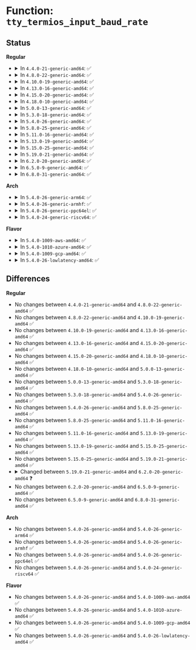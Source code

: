 # Function: <code>tty_termios_input_baud_rate</code>

## Status
<b>Regular</b>
<ul>
<li>
<details>
<summary>In <code>4.4.0-21-generic-amd64</code>: ✅</summary>

```c
speed_t tty_termios_input_baud_rate(struct ktermios * termios)
```

```json
{
  "name": "tty_termios_input_baud_rate",
  "collision_type": "Unique Global",
  "inline_type": "No",
  "funcs": [
    {
      "addr": 18446744071583990192,
      "name": "tty_termios_input_baud_rate",
      "external": true,
      "loc": "drivers/tty/tty_ioctl.c:349",
      "file": "drivers/tty/tty_ioctl.c",
      "inline": "seen, unknown",
      "caller_inline": [],
      "caller_func": [
        "drivers/tty/tty_io.c:tty_init_termios",
        "drivers/tty/tty_ldisc.c:tty_ldisc_hangup"
      ]
    }
  ],
  "symbols": [
    {
      "addr": 18446744071583990192,
      "name": "tty_termios_input_baud_rate",
      "section": ".text",
      "bind": "STB_GLOBAL",
      "size": 127
    }
  ]
}
```
</details>
</li>
<li>
<details>
<summary>In <code>4.8.0-22-generic-amd64</code>: ✅</summary>

```c
speed_t tty_termios_input_baud_rate(struct ktermios * termios)
```

```json
{
  "name": "tty_termios_input_baud_rate",
  "collision_type": "Unique Global",
  "inline_type": "No",
  "funcs": [
    {
      "addr": 18446744071584322304,
      "name": "tty_termios_input_baud_rate",
      "external": true,
      "loc": "drivers/tty/tty_ioctl.c:344",
      "file": "drivers/tty/tty_ioctl.c",
      "inline": "seen, unknown",
      "caller_inline": [],
      "caller_func": [
        "drivers/tty/tty_io.c:tty_init_termios",
        "drivers/tty/tty_ldisc.c:tty_ldisc_hangup"
      ]
    }
  ],
  "symbols": [
    {
      "addr": 18446744071584322304,
      "name": "tty_termios_input_baud_rate",
      "section": ".text",
      "bind": "STB_GLOBAL",
      "size": 123
    }
  ]
}
```
</details>
</li>
<li>
<details>
<summary>In <code>4.10.0-19-generic-amd64</code>: ✅</summary>

```c
speed_t tty_termios_input_baud_rate(struct ktermios * termios)
```

```json
{
  "name": "tty_termios_input_baud_rate",
  "collision_type": "Unique Global",
  "inline_type": "No",
  "funcs": [
    {
      "addr": 18446744071584504336,
      "name": "tty_termios_input_baud_rate",
      "external": true,
      "loc": "drivers/tty/tty_ioctl.c:344",
      "file": "drivers/tty/tty_ioctl.c",
      "inline": "seen, unknown",
      "caller_inline": [],
      "caller_func": [
        "drivers/tty/tty_io.c:tty_init_termios",
        "drivers/tty/tty_ldisc.c:tty_ldisc_hangup"
      ]
    }
  ],
  "symbols": [
    {
      "addr": 18446744071584504336,
      "name": "tty_termios_input_baud_rate",
      "section": ".text",
      "bind": "STB_GLOBAL",
      "size": 123
    }
  ]
}
```
</details>
</li>
<li>
<details>
<summary>In <code>4.13.0-16-generic-amd64</code>: ✅</summary>

```c
speed_t tty_termios_input_baud_rate(struct ktermios * termios)
```

```json
{
  "name": "tty_termios_input_baud_rate",
  "collision_type": "Unique Global",
  "inline_type": "No",
  "funcs": [
    {
      "addr": 18446744071584598656,
      "name": "tty_termios_input_baud_rate",
      "external": true,
      "loc": "drivers/tty/tty_baudrate.c:95",
      "file": "drivers/tty/tty_baudrate.c",
      "inline": "seen, unknown",
      "caller_inline": [],
      "caller_func": [
        "drivers/tty/tty_io.c:tty_init_termios",
        "drivers/tty/tty_ldisc.c:tty_ldisc_hangup"
      ]
    }
  ],
  "symbols": [
    {
      "addr": 18446744071584598656,
      "name": "tty_termios_input_baud_rate",
      "section": ".text",
      "bind": "STB_GLOBAL",
      "size": 123
    }
  ]
}
```
</details>
</li>
<li>
<details>
<summary>In <code>4.15.0-20-generic-amd64</code>: ✅</summary>

```c
speed_t tty_termios_input_baud_rate(struct ktermios * termios)
```

```json
{
  "name": "tty_termios_input_baud_rate",
  "collision_type": "Unique Global",
  "inline_type": "No",
  "funcs": [
    {
      "addr": 18446744071585011104,
      "name": "tty_termios_input_baud_rate",
      "external": true,
      "loc": "drivers/tty/tty_baudrate.c:96",
      "file": "drivers/tty/tty_baudrate.c",
      "inline": "seen, unknown",
      "caller_inline": [],
      "caller_func": [
        "drivers/tty/tty_io.c:tty_init_termios",
        "drivers/tty/tty_ldisc.c:tty_ldisc_hangup"
      ]
    }
  ],
  "symbols": [
    {
      "addr": 18446744071585011104,
      "name": "tty_termios_input_baud_rate",
      "section": ".text",
      "bind": "STB_GLOBAL",
      "size": 123
    }
  ]
}
```
</details>
</li>
<li>
<details>
<summary>In <code>4.18.0-10-generic-amd64</code>: ✅</summary>

```c
speed_t tty_termios_input_baud_rate(struct ktermios * termios)
```

```json
{
  "name": "tty_termios_input_baud_rate",
  "collision_type": "Unique Global",
  "inline_type": "No",
  "funcs": [
    {
      "addr": 18446744071585245216,
      "name": "tty_termios_input_baud_rate",
      "external": true,
      "loc": "drivers/tty/tty_baudrate.c:96",
      "file": "drivers/tty/tty_baudrate.c",
      "inline": "seen, unknown",
      "caller_inline": [],
      "caller_func": [
        "drivers/tty/tty_io.c:tty_init_termios",
        "drivers/tty/tty_ldisc.c:tty_ldisc_hangup"
      ]
    }
  ],
  "symbols": [
    {
      "addr": 18446744071585245216,
      "name": "tty_termios_input_baud_rate",
      "section": ".text",
      "bind": "STB_GLOBAL",
      "size": 123
    }
  ]
}
```
</details>
</li>
<li>
<details>
<summary>In <code>5.0.0-13-generic-amd64</code>: ✅</summary>

```c
speed_t tty_termios_input_baud_rate(struct ktermios * termios)
```

```json
{
  "name": "tty_termios_input_baud_rate",
  "collision_type": "Unique Global",
  "inline_type": "No",
  "funcs": [
    {
      "addr": 18446744071585364640,
      "name": "tty_termios_input_baud_rate",
      "external": true,
      "loc": "drivers/tty/tty_baudrate.c:96",
      "file": "drivers/tty/tty_baudrate.c",
      "inline": "seen, unknown",
      "caller_inline": [],
      "caller_func": [
        "drivers/tty/tty_io.c:tty_init_termios",
        "drivers/tty/tty_ldisc.c:tty_ldisc_hangup"
      ]
    }
  ],
  "symbols": [
    {
      "addr": 18446744071585364640,
      "name": "tty_termios_input_baud_rate",
      "section": ".text",
      "bind": "STB_GLOBAL",
      "size": 99
    }
  ]
}
```
</details>
</li>
<li>
<details>
<summary>In <code>5.3.0-18-generic-amd64</code>: ✅</summary>

```c
speed_t tty_termios_input_baud_rate(struct ktermios * termios)
```

```json
{
  "name": "tty_termios_input_baud_rate",
  "collision_type": "Unique Global",
  "inline_type": "No",
  "funcs": [
    {
      "addr": 18446744071585578352,
      "name": "tty_termios_input_baud_rate",
      "external": true,
      "loc": "drivers/tty/tty_baudrate.c:96",
      "file": "drivers/tty/tty_baudrate.c",
      "inline": "seen, unknown",
      "caller_inline": [],
      "caller_func": [
        "drivers/tty/tty_io.c:tty_init_termios",
        "drivers/tty/tty_ldisc.c:tty_ldisc_hangup"
      ]
    }
  ],
  "symbols": [
    {
      "addr": 18446744071585578352,
      "name": "tty_termios_input_baud_rate",
      "section": ".text",
      "bind": "STB_GLOBAL",
      "size": 107
    }
  ]
}
```
</details>
</li>
<li>
<details>
<summary>In <code>5.4.0-26-generic-amd64</code>: ✅</summary>

```c
speed_t tty_termios_input_baud_rate(struct ktermios * termios)
```

```json
{
  "name": "tty_termios_input_baud_rate",
  "collision_type": "Unique Global",
  "inline_type": "No",
  "funcs": [
    {
      "addr": 18446744071585719264,
      "name": "tty_termios_input_baud_rate",
      "external": true,
      "loc": "drivers/tty/tty_baudrate.c:96",
      "file": "drivers/tty/tty_baudrate.c",
      "inline": "seen, unknown",
      "caller_inline": [],
      "caller_func": [
        "drivers/tty/tty_io.c:tty_init_termios",
        "drivers/tty/tty_ldisc.c:tty_ldisc_hangup"
      ]
    }
  ],
  "symbols": [
    {
      "addr": 18446744071585719264,
      "name": "tty_termios_input_baud_rate",
      "section": ".text",
      "bind": "STB_GLOBAL",
      "size": 107
    }
  ]
}
```
</details>
</li>
<li>
<details>
<summary>In <code>5.8.0-25-generic-amd64</code>: ✅</summary>

```c
speed_t tty_termios_input_baud_rate(struct ktermios * termios)
```

```json
{
  "name": "tty_termios_input_baud_rate",
  "collision_type": "Unique Global",
  "inline_type": "No",
  "funcs": [
    {
      "addr": 18446744071586449056,
      "name": "tty_termios_input_baud_rate",
      "external": true,
      "loc": "drivers/tty/tty_baudrate.c:92",
      "file": "drivers/tty/tty_baudrate.c",
      "inline": "seen, unknown",
      "caller_inline": [],
      "caller_func": [
        "drivers/tty/tty_io.c:tty_init_termios",
        "drivers/tty/tty_ldisc.c:tty_ldisc_hangup"
      ]
    }
  ],
  "symbols": [
    {
      "addr": 18446744071586449056,
      "name": "tty_termios_input_baud_rate",
      "section": ".text",
      "bind": "STB_GLOBAL",
      "size": 120
    }
  ]
}
```
</details>
</li>
<li>
<details>
<summary>In <code>5.11.0-16-generic-amd64</code>: ✅</summary>

```c
speed_t tty_termios_input_baud_rate(struct ktermios * termios)
```

```json
{
  "name": "tty_termios_input_baud_rate",
  "collision_type": "Unique Global",
  "inline_type": "No",
  "funcs": [
    {
      "addr": 18446744071586563536,
      "name": "tty_termios_input_baud_rate",
      "external": true,
      "loc": "drivers/tty/tty_baudrate.c:92",
      "file": "drivers/tty/tty_baudrate.c",
      "inline": "seen, unknown",
      "caller_inline": [],
      "caller_func": [
        "drivers/tty/tty_io.c:tty_init_termios",
        "drivers/tty/tty_ldisc.c:tty_ldisc_hangup"
      ]
    }
  ],
  "symbols": [
    {
      "addr": 18446744071586563536,
      "name": "tty_termios_input_baud_rate",
      "section": ".text",
      "bind": "STB_GLOBAL",
      "size": 120
    }
  ]
}
```
</details>
</li>
<li>
<details>
<summary>In <code>5.13.0-19-generic-amd64</code>: ✅</summary>

```c
speed_t tty_termios_input_baud_rate(struct ktermios * termios)
```

```json
{
  "name": "tty_termios_input_baud_rate",
  "collision_type": "Unique Global",
  "inline_type": "No",
  "funcs": [
    {
      "addr": 18446744071586448496,
      "name": "tty_termios_input_baud_rate",
      "external": true,
      "loc": "drivers/tty/tty_baudrate.c:93",
      "file": "drivers/tty/tty_baudrate.c",
      "inline": "seen, unknown",
      "caller_inline": [],
      "caller_func": [
        "drivers/tty/tty_io.c:tty_init_termios",
        "drivers/tty/tty_ldisc.c:tty_ldisc_hangup"
      ]
    }
  ],
  "symbols": [
    {
      "addr": 18446744071586448496,
      "name": "tty_termios_input_baud_rate",
      "section": ".text",
      "bind": "STB_GLOBAL",
      "size": 99
    }
  ]
}
```
</details>
</li>
<li>
<details>
<summary>In <code>5.15.0-25-generic-amd64</code>: ✅</summary>

```c
speed_t tty_termios_input_baud_rate(struct ktermios * termios)
```

```json
{
  "name": "tty_termios_input_baud_rate",
  "collision_type": "Unique Global",
  "inline_type": "No",
  "funcs": [
    {
      "addr": 18446744071586974816,
      "name": "tty_termios_input_baud_rate",
      "external": true,
      "loc": "drivers/tty/tty_baudrate.c:93",
      "file": "drivers/tty/tty_baudrate.c",
      "inline": "seen, unknown",
      "caller_inline": [],
      "caller_func": [
        "drivers/tty/tty_io.c:tty_init_termios",
        "drivers/tty/tty_ldisc.c:tty_ldisc_hangup"
      ]
    }
  ],
  "symbols": [
    {
      "addr": 18446744071586974816,
      "name": "tty_termios_input_baud_rate",
      "section": ".text",
      "bind": "STB_GLOBAL",
      "size": 130
    }
  ]
}
```
</details>
</li>
<li>
<details>
<summary>In <code>5.19.0-21-generic-amd64</code>: ✅</summary>

```c
speed_t tty_termios_input_baud_rate(struct ktermios * termios)
```

```json
{
  "name": "tty_termios_input_baud_rate",
  "collision_type": "Unique Global",
  "inline_type": "No",
  "funcs": [
    {
      "addr": 18446744071588271504,
      "name": "tty_termios_input_baud_rate",
      "external": true,
      "loc": "drivers/tty/tty_baudrate.c:92",
      "file": "drivers/tty/tty_baudrate.c",
      "inline": "seen, unknown",
      "caller_inline": [],
      "caller_func": [
        "drivers/tty/tty_io.c:tty_init_termios",
        "drivers/tty/tty_ioctl.c:set_termios",
        "drivers/tty/tty_ldisc.c:tty_ldisc_hangup"
      ]
    }
  ],
  "symbols": [
    {
      "addr": 18446744071588271504,
      "name": "tty_termios_input_baud_rate",
      "section": ".text",
      "bind": "STB_GLOBAL",
      "size": 178
    }
  ]
}
```
</details>
</li>
<li>
<details>
<summary>In <code>6.2.0-20-generic-amd64</code>: ✅</summary>

```c
speed_t tty_termios_input_baud_rate(const struct ktermios * termios)
```

```json
{
  "name": "tty_termios_input_baud_rate",
  "collision_type": "Unique Global",
  "inline_type": "No",
  "funcs": [
    {
      "addr": 18446744071589687488,
      "name": "tty_termios_input_baud_rate",
      "external": true,
      "loc": "drivers/tty/tty_baudrate.c:88",
      "file": "drivers/tty/tty_baudrate.c",
      "inline": "seen, unknown",
      "caller_inline": [],
      "caller_func": [
        "drivers/tty/tty_io.c:tty_init_termios",
        "drivers/tty/tty_ioctl.c:set_termios",
        "drivers/tty/tty_ldisc.c:tty_ldisc_hangup"
      ]
    }
  ],
  "symbols": [
    {
      "addr": 18446744071589687488,
      "name": "tty_termios_input_baud_rate",
      "section": ".text",
      "bind": "STB_GLOBAL",
      "size": 236
    }
  ]
}
```
</details>
</li>
<li>
<details>
<summary>In <code>6.5.0-9-generic-amd64</code>: ✅</summary>

```c
speed_t tty_termios_input_baud_rate(const struct ktermios * termios)
```

```json
{
  "name": "tty_termios_input_baud_rate",
  "collision_type": "Unique Global",
  "inline_type": "No",
  "funcs": [
    {
      "addr": 18446744071589992096,
      "name": "tty_termios_input_baud_rate",
      "external": true,
      "loc": "drivers/tty/tty_baudrate.c:88",
      "file": "drivers/tty/tty_baudrate.c",
      "inline": "seen, unknown",
      "caller_inline": [],
      "caller_func": [
        "drivers/tty/tty_io.c:tty_init_termios",
        "drivers/tty/tty_ioctl.c:set_termios",
        "drivers/tty/tty_ldisc.c:tty_ldisc_hangup"
      ]
    }
  ],
  "symbols": [
    {
      "addr": 18446744071589992096,
      "name": "tty_termios_input_baud_rate",
      "section": ".text",
      "bind": "STB_GLOBAL",
      "size": 236
    }
  ]
}
```
</details>
</li>
<li>
<details>
<summary>In <code>6.8.0-31-generic-amd64</code>: ✅</summary>

```c
speed_t tty_termios_input_baud_rate(const struct ktermios * termios)
```

```json
{
  "name": "tty_termios_input_baud_rate",
  "collision_type": "Unique Global",
  "inline_type": "No",
  "funcs": [
    {
      "addr": 18446744071590330624,
      "name": "tty_termios_input_baud_rate",
      "external": true,
      "loc": "drivers/tty/tty_baudrate.c:88",
      "file": "drivers/tty/tty_baudrate.c",
      "inline": "seen, unknown",
      "caller_inline": [],
      "caller_func": [
        "drivers/tty/tty_io.c:tty_init_termios",
        "drivers/tty/tty_ioctl.c:set_termios",
        "drivers/tty/tty_ldisc.c:tty_ldisc_hangup"
      ]
    }
  ],
  "symbols": [
    {
      "addr": 18446744071590330624,
      "name": "tty_termios_input_baud_rate",
      "section": ".text",
      "bind": "STB_GLOBAL",
      "size": 236
    }
  ]
}
```
</details>
</li>
</ul>
<b>Arch</b>
<ul>
<li>
<details>
<summary>In <code>5.4.0-26-generic-arm64</code>: ✅</summary>

```c
speed_t tty_termios_input_baud_rate(struct ktermios * termios)
```

```json
{
  "name": "tty_termios_input_baud_rate",
  "collision_type": "Unique Global",
  "inline_type": "No",
  "funcs": [
    {
      "addr": 18446603336498411792,
      "name": "tty_termios_input_baud_rate",
      "external": true,
      "loc": "drivers/tty/tty_baudrate.c:96",
      "file": "drivers/tty/tty_baudrate.c",
      "inline": "seen, unknown",
      "caller_inline": [],
      "caller_func": [
        "drivers/tty/tty_io.c:tty_init_termios",
        "drivers/tty/tty_ldisc.c:tty_ldisc_hangup"
      ]
    }
  ],
  "symbols": [
    {
      "addr": 18446603336498411792,
      "name": "tty_termios_input_baud_rate",
      "section": ".text",
      "bind": "STB_GLOBAL",
      "size": 192
    }
  ]
}
```
</details>
</li>
<li>
<details>
<summary>In <code>5.4.0-26-generic-armhf</code>: ✅</summary>

```c
speed_t tty_termios_input_baud_rate(struct ktermios * termios)
```

```json
{
  "name": "tty_termios_input_baud_rate",
  "collision_type": "Unique Global",
  "inline_type": "No",
  "funcs": [
    {
      "addr": 3231083528,
      "name": "tty_termios_input_baud_rate",
      "external": true,
      "loc": "drivers/tty/tty_baudrate.c:96",
      "file": "drivers/tty/tty_baudrate.c",
      "inline": "seen, unknown",
      "caller_inline": [],
      "caller_func": [
        "drivers/tty/tty_io.c:tty_init_termios",
        "drivers/tty/tty_ldisc.c:tty_ldisc_hangup"
      ]
    }
  ],
  "symbols": [
    {
      "addr": 3231083528,
      "name": "tty_termios_input_baud_rate",
      "section": ".text",
      "bind": "STB_GLOBAL",
      "size": 128
    }
  ]
}
```
</details>
</li>
<li>
<details>
<summary>In <code>5.4.0-26-generic-ppc64el</code>: ✅</summary>

```c
speed_t tty_termios_input_baud_rate(struct ktermios * termios)
```

```json
{
  "name": "tty_termios_input_baud_rate",
  "collision_type": "Unique Global",
  "inline_type": "No",
  "funcs": [
    {
      "addr": 13835058055291596112,
      "name": "tty_termios_input_baud_rate",
      "external": true,
      "loc": "drivers/tty/tty_baudrate.c:96",
      "file": "drivers/tty/tty_baudrate.c",
      "inline": "seen, unknown",
      "caller_inline": [],
      "caller_func": [
        "drivers/tty/tty_io.c:tty_init_termios",
        "drivers/tty/tty_io.c:tty_init_termios",
        "drivers/tty/tty_ldisc.c:tty_ldisc_hangup"
      ]
    }
  ],
  "symbols": [
    {
      "addr": 13835058055291596112,
      "name": "tty_termios_input_baud_rate",
      "section": ".text",
      "bind": "STB_GLOBAL",
      "size": 184
    }
  ]
}
```
</details>
</li>
<li>
<details>
<summary>In <code>5.4.0-24-generic-riscv64</code>: ✅</summary>

```c
speed_t tty_termios_input_baud_rate(struct ktermios * termios)
```

```json
{
  "name": "tty_termios_input_baud_rate",
  "collision_type": "Unique Global",
  "inline_type": "No",
  "funcs": [
    {
      "addr": 18446743936276069316,
      "name": "tty_termios_input_baud_rate",
      "external": true,
      "loc": "drivers/tty/tty_baudrate.c:96",
      "file": "drivers/tty/tty_baudrate.c",
      "inline": "seen, unknown",
      "caller_inline": [],
      "caller_func": [
        "drivers/tty/tty_io.c:tty_init_termios",
        "drivers/tty/tty_ldisc.c:tty_ldisc_hangup"
      ]
    }
  ],
  "symbols": [
    {
      "addr": 18446743936276069316,
      "name": "tty_termios_input_baud_rate",
      "section": ".text",
      "bind": "STB_GLOBAL",
      "size": 168
    }
  ]
}
```
</details>
</li>
</ul>
<b>Flavor</b>
<ul>
<li>
<details>
<summary>In <code>5.4.0-1009-aws-amd64</code>: ✅</summary>

```c
speed_t tty_termios_input_baud_rate(struct ktermios * termios)
```

```json
{
  "name": "tty_termios_input_baud_rate",
  "collision_type": "Unique Global",
  "inline_type": "No",
  "funcs": [
    {
      "addr": 18446744071585480288,
      "name": "tty_termios_input_baud_rate",
      "external": true,
      "loc": "drivers/tty/tty_baudrate.c:96",
      "file": "drivers/tty/tty_baudrate.c",
      "inline": "seen, unknown",
      "caller_inline": [],
      "caller_func": [
        "drivers/tty/tty_io.c:tty_init_termios",
        "drivers/tty/tty_ldisc.c:tty_ldisc_hangup"
      ]
    }
  ],
  "symbols": [
    {
      "addr": 18446744071585480288,
      "name": "tty_termios_input_baud_rate",
      "section": ".text",
      "bind": "STB_GLOBAL",
      "size": 107
    }
  ]
}
```
</details>
</li>
<li>
<details>
<summary>In <code>5.4.0-1010-azure-amd64</code>: ✅</summary>

```c
speed_t tty_termios_input_baud_rate(struct ktermios * termios)
```

```json
{
  "name": "tty_termios_input_baud_rate",
  "collision_type": "Unique Global",
  "inline_type": "No",
  "funcs": [
    {
      "addr": 18446744071585350208,
      "name": "tty_termios_input_baud_rate",
      "external": true,
      "loc": "drivers/tty/tty_baudrate.c:96",
      "file": "drivers/tty/tty_baudrate.c",
      "inline": "seen, unknown",
      "caller_inline": [],
      "caller_func": [
        "drivers/tty/tty_io.c:tty_init_termios",
        "drivers/tty/tty_ldisc.c:tty_ldisc_hangup"
      ]
    }
  ],
  "symbols": [
    {
      "addr": 18446744071585350208,
      "name": "tty_termios_input_baud_rate",
      "section": ".text",
      "bind": "STB_GLOBAL",
      "size": 107
    }
  ]
}
```
</details>
</li>
<li>
<details>
<summary>In <code>5.4.0-1009-gcp-amd64</code>: ✅</summary>

```c
speed_t tty_termios_input_baud_rate(struct ktermios * termios)
```

```json
{
  "name": "tty_termios_input_baud_rate",
  "collision_type": "Unique Global",
  "inline_type": "No",
  "funcs": [
    {
      "addr": 18446744071585669664,
      "name": "tty_termios_input_baud_rate",
      "external": true,
      "loc": "drivers/tty/tty_baudrate.c:96",
      "file": "drivers/tty/tty_baudrate.c",
      "inline": "seen, unknown",
      "caller_inline": [],
      "caller_func": [
        "drivers/tty/tty_io.c:tty_init_termios",
        "drivers/tty/tty_ldisc.c:tty_ldisc_hangup"
      ]
    }
  ],
  "symbols": [
    {
      "addr": 18446744071585669664,
      "name": "tty_termios_input_baud_rate",
      "section": ".text",
      "bind": "STB_GLOBAL",
      "size": 107
    }
  ]
}
```
</details>
</li>
<li>
<details>
<summary>In <code>5.4.0-26-lowlatency-amd64</code>: ✅</summary>

```c
speed_t tty_termios_input_baud_rate(struct ktermios * termios)
```

```json
{
  "name": "tty_termios_input_baud_rate",
  "collision_type": "Unique Global",
  "inline_type": "No",
  "funcs": [
    {
      "addr": 18446744071585777760,
      "name": "tty_termios_input_baud_rate",
      "external": true,
      "loc": "drivers/tty/tty_baudrate.c:96",
      "file": "drivers/tty/tty_baudrate.c",
      "inline": "seen, unknown",
      "caller_inline": [],
      "caller_func": [
        "drivers/tty/tty_io.c:tty_init_termios",
        "drivers/tty/tty_ldisc.c:tty_ldisc_hangup"
      ]
    }
  ],
  "symbols": [
    {
      "addr": 18446744071585777760,
      "name": "tty_termios_input_baud_rate",
      "section": ".text",
      "bind": "STB_GLOBAL",
      "size": 107
    }
  ]
}
```
</details>
</li>
</ul>

## Differences
<b>Regular</b>
<ul>
<li>
No changes between <code>4.4.0-21-generic-amd64</code> and <code>4.8.0-22-generic-amd64</code> ✅
</li>
<li>
No changes between <code>4.8.0-22-generic-amd64</code> and <code>4.10.0-19-generic-amd64</code> ✅
</li>
<li>
No changes between <code>4.10.0-19-generic-amd64</code> and <code>4.13.0-16-generic-amd64</code> ✅
</li>
<li>
No changes between <code>4.13.0-16-generic-amd64</code> and <code>4.15.0-20-generic-amd64</code> ✅
</li>
<li>
No changes between <code>4.15.0-20-generic-amd64</code> and <code>4.18.0-10-generic-amd64</code> ✅
</li>
<li>
No changes between <code>4.18.0-10-generic-amd64</code> and <code>5.0.0-13-generic-amd64</code> ✅
</li>
<li>
No changes between <code>5.0.0-13-generic-amd64</code> and <code>5.3.0-18-generic-amd64</code> ✅
</li>
<li>
No changes between <code>5.3.0-18-generic-amd64</code> and <code>5.4.0-26-generic-amd64</code> ✅
</li>
<li>
No changes between <code>5.4.0-26-generic-amd64</code> and <code>5.8.0-25-generic-amd64</code> ✅
</li>
<li>
No changes between <code>5.8.0-25-generic-amd64</code> and <code>5.11.0-16-generic-amd64</code> ✅
</li>
<li>
No changes between <code>5.11.0-16-generic-amd64</code> and <code>5.13.0-19-generic-amd64</code> ✅
</li>
<li>
No changes between <code>5.13.0-19-generic-amd64</code> and <code>5.15.0-25-generic-amd64</code> ✅
</li>
<li>
No changes between <code>5.15.0-25-generic-amd64</code> and <code>5.19.0-21-generic-amd64</code> ✅
</li>
<li>
<details>
<summary>Changed between <code>5.19.0-21-generic-amd64</code> and <code>6.2.0-20-generic-amd64</code> ❓</summary>
<ul>
<li>
<b>Param type changed. </b>
<code>struct ktermios * termios</code> ➡️ <code>const struct ktermios * termios</code>
</li>
</ul>
</details>
</li>
<li>
No changes between <code>6.2.0-20-generic-amd64</code> and <code>6.5.0-9-generic-amd64</code> ✅
</li>
<li>
No changes between <code>6.5.0-9-generic-amd64</code> and <code>6.8.0-31-generic-amd64</code> ✅
</li>
</ul>
<b>Arch</b>
<ul>
<li>
No changes between <code>5.4.0-26-generic-amd64</code> and <code>5.4.0-26-generic-arm64</code> ✅
</li>
<li>
No changes between <code>5.4.0-26-generic-amd64</code> and <code>5.4.0-26-generic-armhf</code> ✅
</li>
<li>
No changes between <code>5.4.0-26-generic-amd64</code> and <code>5.4.0-26-generic-ppc64el</code> ✅
</li>
<li>
No changes between <code>5.4.0-26-generic-amd64</code> and <code>5.4.0-24-generic-riscv64</code> ✅
</li>
</ul>
<b>Flavor</b>
<ul>
<li>
No changes between <code>5.4.0-26-generic-amd64</code> and <code>5.4.0-1009-aws-amd64</code> ✅
</li>
<li>
No changes between <code>5.4.0-26-generic-amd64</code> and <code>5.4.0-1010-azure-amd64</code> ✅
</li>
<li>
No changes between <code>5.4.0-26-generic-amd64</code> and <code>5.4.0-1009-gcp-amd64</code> ✅
</li>
<li>
No changes between <code>5.4.0-26-generic-amd64</code> and <code>5.4.0-26-lowlatency-amd64</code> ✅
</li>
</ul>
